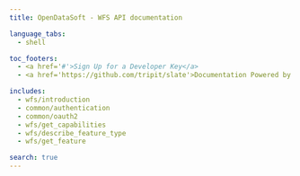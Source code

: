 ```yaml
---
title: OpenDataSoft - WFS API documentation

language_tabs:
  - shell

toc_footers:
  - <a href='#'>Sign Up for a Developer Key</a>
  - <a href='https://github.com/tripit/slate'>Documentation Powered by Slate</a>

includes:
  - wfs/introduction
  - common/authentication
  - common/oauth2
  - wfs/get_capabilities
  - wfs/describe_feature_type
  - wfs/get_feature

search: true
---
```

